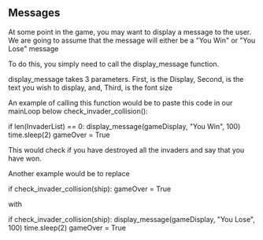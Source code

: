 Messages
--------

At some point in the game, you may want to display a message to the user.
We are going to assume that the message will either be a "You Win" or "You Lose" message

To do this, you simply need to call the display_message function.

display_message takes 3 parameters.
	First, is the Display,
	Second, is the text you wish to display, and,
	Third, is the font size


An example of calling this function would be to paste this code in our mainLoop below 
check_invader_collision(): 

if len(InvaderList) == 0:
    display_message(gameDisplay, "You Win", 100)
    time.sleep(2)
    gameOver = True

This would check if you have destroyed all the invaders and say that you have won.

Another example would be to replace 

if check_invader_collision(ship):
	gameOver = True

with

if check_invader_collision(ship):
	display_message(gameDisplay, "You Lose", 100)
	time.sleep(2)
	gameOver = True



